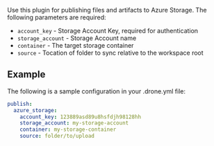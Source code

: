 Use this plugin for publishing files and artifacts to Azure Storage. The following parameters are required:

* `account_key` - Storage Account Key, required for authentication
* `storage_account` - Storage Account name
* `container` - The target storage container
* `source` - Tocation of folder to sync relative to the workspace root

## Example

The following is a sample configuration in your .drone.yml file:

```yaml
publish:
  azure_storage:
    account_key: 123889asd89u8hsfdjh98128hh
    storage_account: my-storage-account
    container: my-storage-container
    source: folder/to/upload
```
